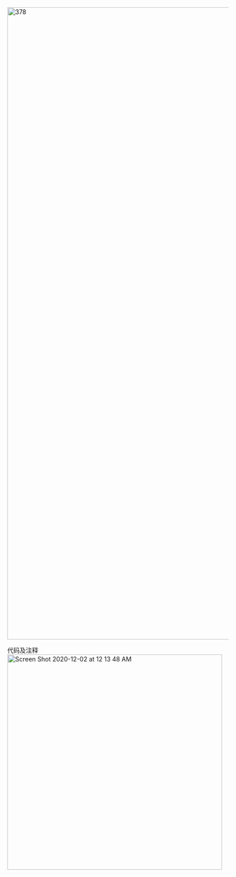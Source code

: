 <img width="1436" alt="378" src="https://user-images.githubusercontent.com/43448174/100830909-ad927d80-3432-11eb-85ea-0fc8cd6f46bd.png">

代码及注释
<img width="489" alt="Screen Shot 2020-12-02 at 12 13 48 AM" src="https://user-images.githubusercontent.com/43448174/100831268-6bb60700-3433-11eb-9336-4573ac8d1cb6.png">

               
